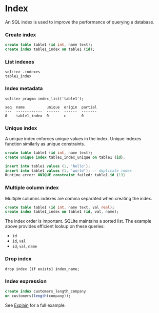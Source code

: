 # Index
An SQL index is used to improve the performance of querying a database.

### Create index
```sql
create table table1 (id int, name text);
create index table1_index on table1 (id);
```

### List indexes
```
sqlite> .indexes
table1_index
```

### Index metadata
```
sqlite> pragma index_list('table1');

seq  name          unique  origin  partial
---  ------------  ------  ------  -------
0    table1_index  0       c       0
```

### Unique index
A unique index enforces unique values in the index. Unique indexes function similarly as unique constraints.

```sql
create table table1 (id int, name text);
create unique index table1_index_unique on table1 (id);

insert into table1 values (1, 'hello');
insert into table1 values (1, 'world'); -- duplicate index
Runtime error: UNIQUE constraint failed: table1.id (19)
```

### Multiple column index
Multiple columns indexes are comma separated when creating the index.

```sql
create table table1 (id int, name text, val real);
create index table1_index on table1 (id, val, name);
```

The index order is important. SQLite maintains a sorted list. The example above provides efficient lookup on these queries:
- `id`
- `id`, `val`
- `id`, `val`, `name`

### Drop index
`drop index [if exists] index_name;`

### Index expression

```sql
create index customers_length_company 
on customers(length(company));
```

See [Explain](Explain.md) for a full example.
